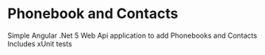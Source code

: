 ﻿# Phonebook and Contacts
Simple Angular .Net 5 Web Api application to add Phonebooks and Contacts
Includes xUnit tests
